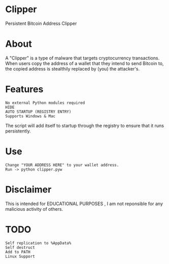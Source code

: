 # Clipper
Persistent Bitcoin Address Clipper

# About

A "Clipper" is a type of malware that targets cryptocurrency transactions.
When users copy the address of a wallet that they intend to send Bitcoin to, the copied address is stealthily replaced by (you) the attacker's.

# Features


    No external Python modules required
    HIDE
    AUTO STARTUP (REGISTRY ENTRY)
    Supports Windows & Mac

The script will add itself to startup through the registry to ensure that it runs persistently.

# Use


    Change "YOUR ADDRESS HERE" to your wallet address.
    Run -> python clipper.pyw

# Disclaimer

This is intended for EDUCATIONAL PURPOSES , I am not reponsible for any malicious activity of others.

# TODO

    Self replication to %AppData%
    Self destruct
    Add to PATH
    Linux Support
